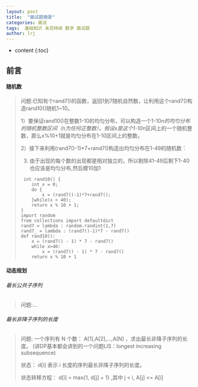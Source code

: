 ```yaml
---
layout: post
title:  "面试题摘录"
categories: 面试
tags:  基础知识 未完待续 数学 面试题
author: lrj
---
```


* content
{:toc}


## 前言







####  随机数
> 问题:已知有个rand7()的函数，返回1到7随机自然数，让利用这个rand7()构造rand10()随机1~10。
> 
> 1）要保证rand10()在整数1-10的均匀分布，可以构造一个1-10*n的均匀分布的随机整数区间（n为任何正整数）。假设x是这个1-10*n区间上的一个随机整数，那么x%10+1就是均匀分布在1-10区间上的整数。
> 
> 2）接下来利用(rand7()-1)*7+rand7()构造出均匀分布在1-49的随机数：
> 
> 3) 由于出现的每个数的出现都是相对独立的，所以剔除41-49后剩下1-40也应该是均匀分布,然后模10加1
> 
> ```
>  int rand10() {
>     int x = 0;
>     do {
>         x = (rand7()-1)*7+rand7();
>     }while(x > 40);
>     return x % 10 + 1;
>}
> import random
> from collections import defaultdict
> rand7 = lambda : random.randint(1,7)
> rand7_ = lambda : (rand7()-1)*7 - rand7()
> def rand10():
>     x = (rand7() - 1) * 7 - rand7()
>     while x>40:
>         x = (rand7() - 1) * 7 - rand7()
>     return x % 10 + 1
> ```


#### 动态规划
###### 最长公共子序列
> 问题:...

###### 最长非降子序列的长度
> 问题: 一个序列有 N 个数： A[1],A[2],…,A[N] ，求出最长非降子序列的长度。 (讲DP基本都会讲到的一个问题LIS：longest increasing subsequence)
>
> 状态： d[i] 表示 i 长度的序列最长非降子序列的长度。
>
> 状态转移方程： d[i] = max\{1, d[j] + 1\} ,其中 j < i, A[j] <= A[i]



